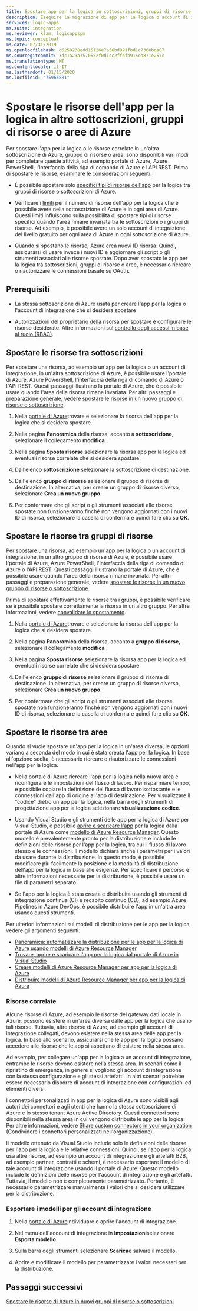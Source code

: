 ```yaml
---
title: Spostare app per la logica in sottoscrizioni, gruppi di risorse o aree
description: Eseguire la migrazione di app per la logica o account di integrazione ad altre sottoscrizioni di Azure, gruppi di risorse o posizioni (aree)
services: logic-apps
ms.suite: integration
ms.reviewer: klam, logicappspm
ms.topic: conceptual
ms.date: 07/31/2019
ms.openlocfilehash: d6250238edd15126e7a56bd821fbd1c736ebda07
ms.sourcegitcommit: 3dc1a23a7570552f0d1cc2ffdfb915ea871e257c
ms.translationtype: MT
ms.contentlocale: it-IT
ms.lasthandoff: 01/15/2020
ms.locfileid: "75965881"
---
```

# <a name="move-logic-app-resources-to-other-azure-subscriptions-resource-groups-or-regions"></a>Spostare le risorse dell'app per la logica in altre sottoscrizioni, gruppi di risorse o aree di Azure

Per spostare l'app per la logica o le risorse correlate in un'altra sottoscrizione di Azure, gruppo di risorse o area, sono disponibili vari modi per completare queste attività, ad esempio portale di Azure, Azure PowerShell, l'interfaccia della riga di comando di Azure e l'API REST. Prima di spostare le risorse, esaminare le considerazioni seguenti: 

* È possibile spostare solo [specifici tipi di risorse dell'app](../azure-resource-manager/management/move-support-resources.md#microsoftlogic) per la logica tra gruppi di risorse o sottoscrizioni di Azure.

* Verificare i [limiti](../logic-apps/logic-apps-limits-and-config.md) per il numero di risorse dell'app per la logica che è possibile avere nella sottoscrizione di Azure e in ogni area di Azure. Questi limiti influiscono sulla possibilità di spostare tipi di risorse specifici quando l'area rimane invariata tra le sottoscrizioni o i gruppi di risorse. Ad esempio, è possibile avere un solo account di integrazione del livello gratuito per ogni area di Azure in ogni sottoscrizione di Azure.

* Quando si spostano le risorse, Azure crea nuovi ID risorsa. Quindi, assicurarsi di usare invece i nuovi ID e aggiornare gli script o gli strumenti associati alle risorse spostate. Dopo aver spostato le app per la logica tra sottoscrizioni, gruppi di risorse o aree, è necessario ricreare o riautorizzare le connessioni basate su OAuth.

## <a name="prerequisites"></a>Prerequisiti

* La stessa sottoscrizione di Azure usata per creare l'app per la logica o l'account di integrazione che si desidera spostare

* Autorizzazioni del proprietario della risorsa per spostare e configurare le risorse desiderate. Altre informazioni sul [controllo degli accessi in base al ruolo (RBAC)](../role-based-access-control/built-in-roles.md#owner).

<a name="move-subscription"></a>

## <a name="move-resources-between-subscriptions"></a>Spostare le risorse tra sottoscrizioni

Per spostare una risorsa, ad esempio un'app per la logica o un account di integrazione, in un'altra sottoscrizione di Azure, è possibile usare l'portale di Azure, Azure PowerShell, l'interfaccia della riga di comando di Azure o l'API REST. Questi passaggi illustrano la portale di Azure, che è possibile usare quando l'area della risorsa rimane invariata. Per altri passaggi e preparazione generale, vedere [spostare le risorse in un nuovo gruppo di risorse o sottoscrizione](../azure-resource-manager/management/move-resource-group-and-subscription.md).

1. Nella [portale di Azure](https://portal.azure.com)trovare e selezionare la risorsa dell'app per la logica che si desidera spostare.

1. Nella pagina **Panoramica** della risorsa, accanto a **sottoscrizione**, selezionare il collegamento **modifica** .

1. Nella pagina **Sposta risorse** selezionare la risorsa app per la logica ed eventuali risorse correlate che si desidera spostare.

1. Dall'elenco **sottoscrizione** selezionare la sottoscrizione di destinazione.

1. Dall'elenco **gruppo di risorse** selezionare il gruppo di risorse di destinazione. In alternativa, per creare un gruppo di risorse diverso, selezionare **Crea un nuovo gruppo**.

1. Per confermare che gli script o gli strumenti associati alle risorse spostate non funzioneranno finché non vengono aggiornati con i nuovi ID di risorsa, selezionare la casella di conferma e quindi fare clic su **OK**.

<a name="move-resource-group"></a>

## <a name="move-resources-between-resource-groups"></a>Spostare le risorse tra gruppi di risorse

Per spostare una risorsa, ad esempio un'app per la logica o un account di integrazione, in un altro gruppo di risorse di Azure, è possibile usare l'portale di Azure, Azure PowerShell, l'interfaccia della riga di comando di Azure o l'API REST. Questi passaggi illustrano la portale di Azure, che è possibile usare quando l'area della risorsa rimane invariata. Per altri passaggi e preparazione generale, vedere [spostare le risorse in un nuovo gruppo di risorse o sottoscrizione](../azure-resource-manager/management/move-resource-group-and-subscription.md).

Prima di spostare effettivamente le risorse tra i gruppi, è possibile verificare se è possibile spostare correttamente la risorsa in un altro gruppo. Per altre informazioni, vedere [convalidare lo spostamento](../azure-resource-manager/management/move-resource-group-and-subscription.md#validate-move).

1. Nella [portale di Azure](https://portal.azure.com)trovare e selezionare la risorsa dell'app per la logica che si desidera spostare.

1. Nella pagina **Panoramica** della risorsa, accanto a **gruppo di risorse**, selezionare il collegamento **modifica** .

1. Nella pagina **Sposta risorse** selezionare la risorsa app per la logica ed eventuali risorse correlate che si desidera spostare.

1. Dall'elenco **gruppo di risorse** selezionare il gruppo di risorse di destinazione. In alternativa, per creare un gruppo di risorse diverso, selezionare **Crea un nuovo gruppo**.

1. Per confermare che gli script o gli strumenti associati alle risorse spostate non funzioneranno finché non vengono aggiornati con i nuovi ID di risorsa, selezionare la casella di conferma e quindi fare clic su **OK**.

<a name="move-location"></a>

## <a name="move-resources-between-regions"></a>Spostare le risorse tra aree

Quando si vuole spostare un'app per la logica in un'area diversa, le opzioni variano a seconda del modo in cui è stata creata l'app per la logica. In base all'opzione scelta, è necessario ricreare o riautorizzare le connessioni nell'app per la logica.

* Nella portale di Azure ricreare l'app per la logica nella nuova area e riconfigurare le impostazioni del flusso di lavoro. Per risparmiare tempo, è possibile copiare la definizione del flusso di lavoro sottostante e le connessioni dall'app di origine all'app di destinazione. Per visualizzare il "codice" dietro un'app per la logica, nella barra degli strumenti di progettazione app per la logica selezionare **visualizzazione codice**.

* Usando Visual Studio e gli strumenti delle app per la logica di Azure per Visual Studio, è possibile [aprire e scaricare l'app](../logic-apps/manage-logic-apps-with-visual-studio.md) per la logica dalla portale di Azure come [modello di Azure Resource Manager](../logic-apps/logic-apps-azure-resource-manager-templates-overview.md). Questo modello è prevalentemente pronto per la distribuzione e include le definizioni delle risorse per l'app per la logica, tra cui il flusso di lavoro stesso e le connessioni. Il modello dichiara anche i parametri per i valori da usare durante la distribuzione. In questo modo, è possibile modificare più facilmente la posizione e la modalità di distribuzione dell'app per la logica in base alle esigenze. Per specificare il percorso e altre informazioni necessarie per la distribuzione, è possibile usare un file di parametri separato.

* Se l'app per la logica è stata creata e distribuita usando gli strumenti di integrazione continua (CI) e recapito continuo (CD), ad esempio Azure Pipelines in Azure DevOps, è possibile distribuire l'app in un'altra area usando questi strumenti.

Per ulteriori informazioni sui modelli di distribuzione per le app per la logica, vedere gli argomenti seguenti:

* [Panoramica: automatizzare la distribuzione per le app per la logica di Azure usando modelli di Azure Resource Manager](../logic-apps/logic-apps-azure-resource-manager-templates-overview.md)
* [Trovare, aprire e scaricare l'app per la logica dal portale di Azure in Visual Studio](../logic-apps/manage-logic-apps-with-visual-studio.md)
* [Creare modelli di Azure Resource Manager per app per la logica di Azure](../logic-apps/logic-apps-create-azure-resource-manager-templates.md)
* [Distribuire modelli di Azure Resource Manager per app per la logica di Azure](../logic-apps/logic-apps-deploy-azure-resource-manager-templates.md)

### <a name="related-resources"></a>Risorse correlate

Alcune risorse di Azure, ad esempio le risorse del gateway dati locale in Azure, possono esistere in un'area diversa dalle app per la logica che usano tali risorse. Tuttavia, altre risorse di Azure, ad esempio gli account di integrazione collegati, devono esistere nella stessa area delle app per la logica. In base allo scenario, assicurarsi che le app per la logica possano accedere alle risorse che le app si aspettano di esistere nella stessa area.

Ad esempio, per collegare un'app per la logica a un account di integrazione, entrambe le risorse devono esistere nella stessa area. In scenari come il ripristino di emergenza, in genere si vogliono gli account di integrazione con la stessa configurazione e gli stessi artefatti. In altri scenari potrebbe essere necessario disporre di account di integrazione con configurazioni ed elementi diversi.

I connettori personalizzati in app per la logica di Azure sono visibili agli autori dei connettori e agli utenti che hanno la stessa sottoscrizione di Azure e lo stesso tenant Azure Active Directory. Questi connettori sono disponibili nella stessa area in cui vengono distribuite le app per la logica. Per altre informazioni, vedere [Share custom connectors in your organization](https://docs.microsoft.com/connectors/custom-connectors/share) (Condividere i connettori personalizzati nell'organizzazione).

Il modello ottenuto da Visual Studio include solo le definizioni delle risorse per l'app per la logica e le relative connessioni. Quindi, se l'app per la logica usa altre risorse, ad esempio un account di integrazione e gli artefatti B2B, ad esempio partner, contratti e schemi, è necessario esportare il modello di tale account di integrazione usando il portale di Azure. Questo modello include le definizioni delle risorse per l'account di integrazione e gli artefatti. Tuttavia, il modello non è completamente parametrizzato. Pertanto, è necessario parametrizzare manualmente i valori che si desidera utilizzare per la distribuzione.

### <a name="export-templates-for-integration-accounts"></a>Esportare i modelli per gli account di integrazione

1. Nella [portale di Azure](https://portal.azure.com)individuare e aprire l'account di integrazione.

1. Nel menu dell'account di integrazione in **Impostazioni**selezionare **Esporta modello**.

1. Sulla barra degli strumenti selezionare **Scarica**e salvare il modello.

1. Aprire e modificare il modello per parametrizzare i valori necessari per la distribuzione.

## <a name="next-steps"></a>Passaggi successivi

[Spostare le risorse di Azure in nuovi gruppi di risorse o sottoscrizioni](../azure-resource-manager/management/move-resource-group-and-subscription.md)